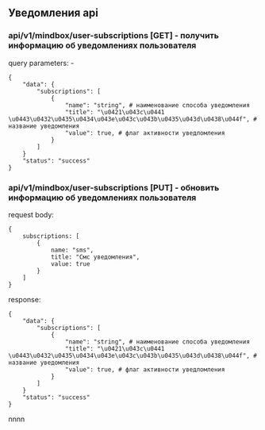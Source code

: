 ## Уведомления api

### api/v1/mindbox/user-subscriptions [GET] - получить информацию об уведомлениях пользователя 

query parameters: -

```
{
    "data": {
        "subscriptions": [
            {
                "name": "string", # наименование способа уведомления
                "title": "\u0421\u043c\u0441 \u0443\u0432\u0435\u0434\u043e\u043c\u043b\u0435\u043d\u0438\u044f", # название уведомления
                "value": true, # флаг активности уведломления
            }
        ]
    }
    "status": "success"
}
```

### api/v1/mindbox/user-subscriptions [PUT] - обновить информацию об уведомлениях пользователя  
<a id="putSub"></a>

request body:
```
{
    subscriptions: [
        {
            name: "sms", 
            title: "Смс уведомления", 
            value: true
        }
    ]
}
```

response:
```
{
    "data": {
        "subscriptions": [
            {
                "name": "string", # наименование способа уведомления
                "title": "\u0421\u043c\u0441 \u0443\u0432\u0435\u0434\u043e\u043c\u043b\u0435\u043d\u0438\u044f", # название уведомления
                "value": true, # флаг активности уведломления
            }
        ]
    }
    "status": "success"
}
```

nnnn <a id="getSub"></a>  